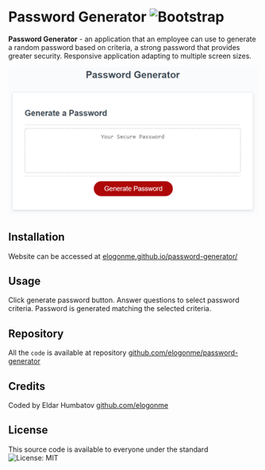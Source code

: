 # Password Generator ![Bootstrap](https://img.shields.io/badge/Powered%20By-JS-yellow)

**Password Generator** - an application that an employee can use to generate a random password based on criteria,  a strong password that provides greater security. Responsive application adapting to multiple screen sizes.

![Demo of Main page](assets/img/demo.jpg)

## Installation

Website can be accessed at [elogonme.github.io/password-generator/](https://elogonme.github.io/password-generator/)

## Usage 
Click generate password button.
Answer questions to select password criteria. 
Password is generated matching the selected criteria.

## Repository
All the `code` is available at repository [github.com/elogonme/password-generator](https://github.com/elogonme/password-generator)
## Credits

Coded by Eldar Humbatov [github.com/elogonme](https://github.com/elogonme)

## License

This source code is available to everyone under the standard ![License: MIT](https://img.shields.io/badge/License-MIT-yellow.svg)
